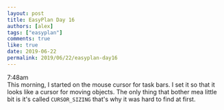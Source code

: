 ```yaml
---
layout: post
title: EasyPlan Day 16
authors: [alex]
tags: ["easyplan"]
comments: true
like: true
date: 2019-06-22
permalink: 2019/06/22/easyplan-day16
---
```

7:48am  
This morning, I started on the mouse cursor for task bars. I set it so that it looks like a cursor for moving objects. The only thing that bother mea little bit is it's called ```CURSOR_SIZING``` that's why it was hard to find at first.
